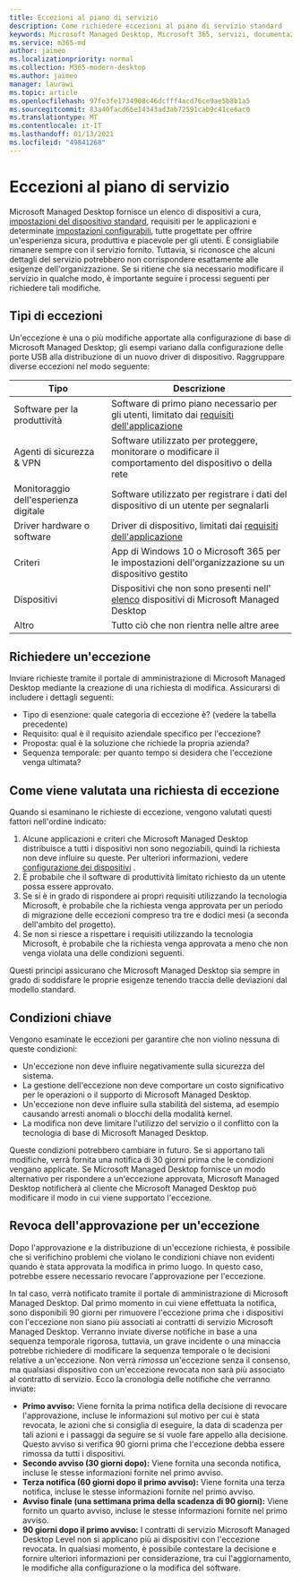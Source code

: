 ```yaml
---
title: Eccezioni al piano di servizio
description: Come richiedere eccezioni al piano di servizio standard
keywords: Microsoft Managed Desktop, Microsoft 365, servizi, documentazione
ms.service: m365-md
author: jaimeo
ms.localizationpriority: normal
ms.collection: M365-modern-desktop
ms.author: jaimeo
manager: laurawi
ms.topic: article
ms.openlocfilehash: 97fe3fe1734908c46dcfff4acd76ce9ae5b8b1a5
ms.sourcegitcommit: 83a40facd66e14343ad3ab72591cab9c41ce6ac0
ms.translationtype: MT
ms.contentlocale: it-IT
ms.lasthandoff: 01/13/2021
ms.locfileid: "49841268"
---
```

# <a name="exceptions-to-the-service-plan"></a>Eccezioni al piano di servizio

Microsoft Managed Desktop fornisce un elenco di dispositivi a cura, [impostazioni del dispositivo standard](device-policies.md), requisiti per le applicazioni e determinate [impostazioni configurabili](../working-with-managed-desktop/config-setting-overview.md), tutte progettate per offrire un'esperienza sicura, produttiva e piacevole per gli utenti. È consigliabile rimanere sempre con il servizio fornito. Tuttavia, si riconosce che alcuni dettagli del servizio potrebbero non corrispondere esattamente alle esigenze dell'organizzazione. Se si ritiene che sia necessario modificare il servizio in qualche modo, è importante seguire i processi seguenti per richiedere tali modifiche.
 
## <a name="types-of-exceptions"></a>Tipi di eccezioni

Un'eccezione è una o più modifiche apportate alla configurazione di base di Microsoft Managed Desktop; gli esempi variano dalla configurazione delle porte USB alla distribuzione di un nuovo driver di dispositivo. Raggruppare diverse eccezioni nel modo seguente:

|Tipo  |Descrizione  |
|---------|---------|
|Software per la produttività     |  Software di primo piano necessario per gli utenti, limitato dai [requisiti dell'applicazione](mmd-app-requirements.md)       |
|Agenti di sicurezza & VPN     |  Software utilizzato per proteggere, monitorare o modificare il comportamento del dispositivo o della rete       |
|Monitoraggio dell'esperienza digitale     |  Software utilizzato per registrare i dati del dispositivo di un utente per segnalarli       |
|Driver hardware o software     |   Driver di dispositivo, limitati dai [requisiti dell'applicazione](mmd-app-requirements.md)      |
|Criteri     | App di Windows 10 o Microsoft 365 per le impostazioni dell'organizzazione su un dispositivo gestito        |
|Dispositivi     | Dispositivi che non sono presenti nell' [elenco](device-list.md) dispositivi di Microsoft Managed Desktop        |
|Altro     |  Tutto ciò che non rientra nelle altre aree       |
 
## <a name="request-an-exception"></a>Richiedere un'eccezione

Inviare richieste tramite il portale di amministrazione di Microsoft Managed Desktop mediante la creazione di una richiesta di modifica. Assicurarsi di includere i dettagli seguenti:

-   Tipo di esenzione: quale categoria di eccezione è? (vedere la tabella precedente)
-   Requisito: qual è il requisito aziendale specifico per l'eccezione?
-   Proposta: qual è la soluzione che richiede la propria azienda?
-   Sequenza temporale: per quanto tempo si desidera che l'eccezione venga ultimata? 

## <a name="how-we-assess-an-exception-request"></a>Come viene valutata una richiesta di eccezione

Quando si esaminano le richieste di eccezione, vengono valutati questi fattori nell'ordine indicato:
 
1.  Alcune applicazioni e criteri che Microsoft Managed Desktop distribuisce a tutti i dispositivi non sono negoziabili, quindi la richiesta non deve influire su queste. Per ulteriori informazioni, vedere [configurazione dei dispositivi](device-policies.md) .
2.  È probabile che il software di produttività limitato richiesto da un utente possa essere approvato. 
3.  Se si è in grado di rispondere ai propri requisiti utilizzando la tecnologia Microsoft, è probabile che la richiesta venga approvata per un periodo di migrazione delle eccezioni compreso tra tre e dodici mesi (a seconda dell'ambito del progetto).
4.  Se non si riesce a rispettare i requisiti utilizzando la tecnologia Microsoft, è probabile che la richiesta venga approvata a meno che non venga violata una delle condizioni seguenti.  

Questi principi assicurano che Microsoft Managed Desktop sia sempre in grado di soddisfare le proprie esigenze tenendo traccia delle deviazioni dal modello standard. 

## <a name="key-conditions"></a>Condizioni chiave

Vengono esaminate le eccezioni per garantire che non violino nessuna di queste condizioni:

-   Un'eccezione non deve influire negativamente sulla sicurezza del sistema. 
-   La gestione dell'eccezione non deve comportare un costo significativo per le operazioni o il supporto di Microsoft Managed Desktop.
-   Un'eccezione non deve influire sulla stabilità del sistema, ad esempio causando arresti anomali o blocchi della modalità kernel.
-   La modifica non deve limitare l'utilizzo del servizio o il conflitto con la tecnologia di base di Microsoft Managed Desktop.

Queste condizioni potrebbero cambiare in futuro. Se si apportano tali modifiche, verrà fornita una notifica di 30 giorni prima che le condizioni vengano applicate.  Se Microsoft Managed Desktop fornisce un modo alternativo per rispondere a un'eccezione approvata, Microsoft Managed Desktop notificherà al cliente che Microsoft Managed Desktop può modificare il modo in cui viene supportato l'eccezione. 

## <a name="revoking-approval-for-an-exception"></a>Revoca dell'approvazione per un'eccezione

Dopo l'approvazione e la distribuzione di un'eccezione richiesta, è possibile che si verifichino problemi che violano le condizioni chiave non evidenti quando è stata approvata la modifica in primo luogo. In questo caso, potrebbe essere necessario revocare l'approvazione per l'eccezione.
 
In tal caso, verrà notificato tramite il portale di amministrazione di Microsoft Managed Desktop. Dal primo momento in cui viene effettuata la notifica, sono disponibili 90 giorni per rimuovere l'eccezione prima che i dispositivi con l'eccezione non siano più associati ai contratti di servizio Microsoft Managed Desktop. Verranno inviate diverse notifiche in base a una sequenza temporale rigorosa, tuttavia, un grave incidente o una minaccia potrebbe richiedere di modificare la sequenza temporale o le decisioni relative a un'eccezione. Non verrà *rimossa* un'eccezione senza il consenso, ma qualsiasi dispositivo con un'eccezione revocata non sarà più associato al contratto di servizio. Ecco la cronologia delle notifiche che verranno inviate:

- **Primo avviso:** Viene fornita la prima notifica della decisione di revocare l'approvazione, incluse le informazioni sul motivo per cui è stata revocata, le azioni che si consiglia di eseguire, la data di scadenza per tali azioni e i passaggi da seguire se si vuole fare appello alla decisione. Questo avviso si verifica 90 giorni prima che l'eccezione debba essere rimossa da tutti i dispositivi. 
- **Secondo avviso (30 giorni dopo):** Viene fornita una seconda notifica, incluse le stesse informazioni fornite nel primo avviso. 
- **Terza notifica (60 giorni dopo il primo avviso):** Viene fornita una terza notifica, incluse le stesse informazioni fornite nel primo avviso. 
- **Avviso finale (una settimana prima della scadenza di 90 giorni):** Viene fornito un quarto avviso, incluse le stesse informazioni fornite nel primo avviso.
- **90 giorni dopo il primo avviso:** I contratti di servizio Microsoft Managed Desktop Level non si applicano più ai dispositivi con l'eccezione revocata. In qualsiasi momento, è possibile contestare la decisione e fornire ulteriori informazioni per considerazione, tra cui l'aggiornamento, le modifiche alla configurazione o la modifica del software. 



